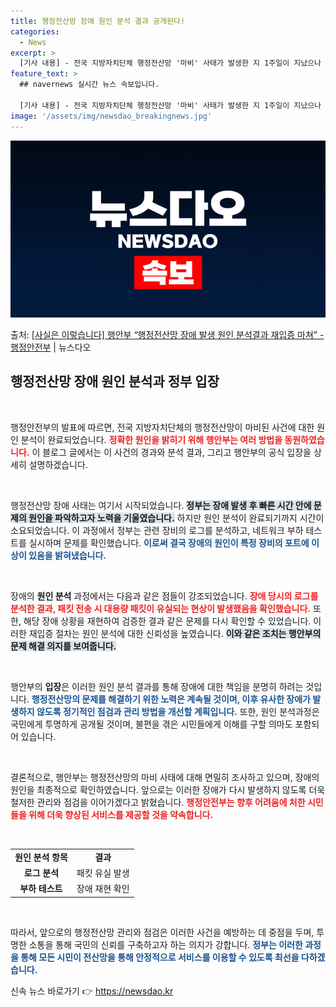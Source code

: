 ```yaml
---
title: 행정전산망 장애 원인 분석 결과 공개된다!
categories:
  - News
excerpt: >
  [기사 내용] - 전국 지방자치단체 행정전산망 '마비' 사태가 발생한 지 1주일이 지났으나 정부는 여전히 명…
feature_text: >
  ## navernews 실시간 뉴스 속보입니다.

  [기사 내용] - 전국 지방자치단체 행정전산망 '마비' 사태가 발생한 지 1주일이 지났으나 정부는 여전히 명…
image: '/assets/img/newsdao_breakingnews.jpg'
---
```


![뉴스다오 속보](/assets/img/newsdao_breakingnews.jpg)

<p>출처: <a href="https://newsdao.kr/2661" rel="dofollow">[사실은 이렇습니다] 행안부 “행정전산망 장애 발생 원인 분석결과 재입증 마쳐” - 행정안전부</a> | 뉴스다오</p>

<h2 data-ke-size="size26">행정전산망 장애 원인 분석과 정부 입장</h2>

<p data-ke-size="size16">&nbsp;</p>

행정안전부의 발표에 따르면, 전국 지방자치단체의 행정전산망이 마비된 사건에 대한 원인 분석이 완료되었습니다. <b><span style="color: #ee2323;">정확한 원인을 밝히기 위해 행안부는 여러 방법을 동원하였습니다.</span></b> 이 블로그 글에서는 이 사건의 경과와 분석 결과, 그리고 행안부의 공식 입장을 상세히 설명하겠습니다.

<p data-ke-size="size16">&nbsp;</p>

행정전산망 장애 사태는 여기서 시작되었습니다. <b><span style="background-color: #21538527;">정부는 장애 발생 후 빠른 시간 안에 문제의 원인을 파악하고자 노력을 기울였습니다.</span></b> 하지만 원인 분석이 완료되기까지 시간이 소요되었습니다. 이 과정에서 정부는 관련 장비의 로그를 분석하고, 네트워크 부하 테스트를 실시하며 문제를 확인했습니다. <b><span style="color: #1a5490;">이로써 결국 장애의 원인이 특정 장비의 포트에 이상이 있음을 밝혀냈습니다.</span></b>

<p data-ke-size="size16">&nbsp;</p>

장애의 **원인 분석** 과정에서는 다음과 같은 점들이 강조되었습니다. <b><span style="color: #ee2323;">장애 당시의 로그를 분석한 결과, 패킷 전송 시 대용량 패킷이 유실되는 현상이 발생했음을 확인했습니다.</span></b> 또한, 해당 장애 상황을 재현하여 검증한 결과 같은 문제를 다시 확인할 수 있었습니다. 이러한 재입증 절차는 원인 분석에 대한 신뢰성을 높였습니다. <b><span style="background-color: #21538527;">이와 같은 조치는 행안부의 문제 해결 의지를 보여줍니다.</span></b>

<p data-ke-size="size16">&nbsp;</p>

행안부의 <b>입장</b>은 이러한 원인 분석 결과를 통해 장애에 대한 책임을 분명히 하려는 것입니다. <b><span style="color: #1a5490;">행정전산망의 문제를 해결하기 위한 노력은 계속될 것이며, 이후 유사한 장애가 발생하지 않도록 정기적인 점검과 관리 방법을 개선할 계획입니다.</span></b>  또한, 원인 분석과정은 국민에게 투명하게 공개될 것이며, 불편을 겪은 시민들에게 이해를 구할 의마도 포함되어 있습니다.

<p data-ke-size="size16">&nbsp;</p>

결론적으로, 행안부는 행정전산망의 마비 사태에 대해 면밀히 조사하고 있으며, 장애의 원인을 최종적으로 확인하였습니다. 앞으로는 이러한 장애가 다시 발생하지 않도록 더욱 철저한 관리와 점검을 이어가겠다고 밝혔습니다. <b><span style="color: #ee2323;">행정안전부는 향후 어려움에 처한 시민들을 위해 더욱 향상된 서비스를 제공할 것을 약속합니다.</span></b>

<p data-ke-size="size16">&nbsp;</p>

<table style="width: 100%; border-collapse: collapse;">
<tr>
<td style="text-align: center; height: 17px;"><b>원인 분석 항목</b></td>
<td style="text-align: center; height: 17px;"><b>결과</b></td>
</tr>
<tr>
<td style="text-align: center; height: 17px;"><b>로그 분석</b></td>
<td style="text-align: center; height: 17px;">패킷 유실 발생</td>
</tr>
<tr>
<td style="text-align: center; height: 17px;"><b>부하 테스트</b></td>
<td style="text-align: center; height: 17px;">장애 재현 확인</td>
</tr>
</table>

<p data-ke-size="size16">&nbsp;</p>

따라서, 앞으로의 행정전산망 관리와 점검은 이러한 사건을 예방하는 데 중점을 두며, 투명한 소통을 통해 국민의 신뢰를 구축하고자 하는 의지가 강합니다. <b><span style="color: #1a5490;">정부는 이러한 과정을 통해 모든 시민이 전산망을 통해 안정적으로 서비스를 이용할 수 있도록 최선을 다하겠습니다.</span></b> 

신속 뉴스 바로가기 👉 <a href="https://newsdao.kr" rel="dofollow">https://newsdao.kr</a>


